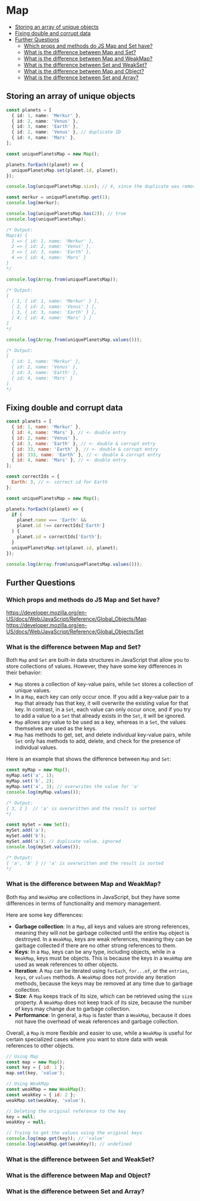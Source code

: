# Map

<!-- @import "[TOC]" {cmd="toc" depthFrom=2 depthTo=6 orderedList=false} -->

<!-- code_chunk_output -->

- [Storing an array of unique objects](#storing-an-array-of-unique-objects)
- [Fixing double and corrupt data](#fixing-double-and-corrupt-data)
- [Further Questions](#further-questions)
  - [Which props and methods do JS Map and Set have?](#which-props-and-methods-do-js-map-and-set-have)
  - [What is the difference between Map and Set?](#what-is-the-difference-between-map-and-set)
  - [What is the difference between Map and WeakMap?](#what-is-the-difference-between-map-and-weakmap)
  - [What is the difference between Set and WeakSet?](#what-is-the-difference-between-set-and-weakset)
  - [What is the difference between Map and Object?](#what-is-the-difference-between-map-and-object)
  - [What is the difference between Set and Array?](#what-is-the-difference-between-set-and-array)

<!-- /code_chunk_output -->

## Storing an array of unique objects

```ts
const planets = [
  { id: 1, name: 'Merkur' },
  { id: 2, name: 'Venus' },
  { id: 3, name: 'Earth' },
  { id: 2, name: 'Venus' }, // duplicate ID
  { id: 4, name: 'Mars' },
];

const uniquePlanetsMap = new Map();

planets.forEach((planet) => {
  uniquePlanetsMap.set(planet.id, planet);
});

console.log(uniquePlanetsMap.size); // 4, since the duplicate was removed

const merkur = uniquePlanetsMap.get(1);
console.log(merkur);

console.log(uniquePlanetsMap.has(2)); // true
console.log(uniquePlanetsMap);

/* Output:
Map(4) {
  1 => { id: 1, name: 'Merkur' },
  2 => { id: 2, name: 'Venus' },
  3 => { id: 3, name: 'Earth' },
  4 => { id: 4, name: 'Mars' }
}
*/

console.log(Array.from(uniquePlanetsMap));

/* Output:
[
  [ 1, { id: 1, name: 'Merkur' } ],
  [ 2, { id: 2, name: 'Venus' } ],
  [ 3, { id: 3, name: 'Earth' } ],
  [ 4, { id: 4, name: 'Mars' } ]
]
*/

console.log(Array.from(uniquePlanetsMap.values()));

/* Output:
[
  { id: 1, name: 'Merkur' },
  { id: 2, name: 'Venus' },
  { id: 3, name: 'Earth' },
  { id: 4, name: 'Mars' }
]
*/
```

## Fixing double and corrupt data

```js
const planets = [
  { id: 1, name: 'Merkur' },
  { id: 4, name: 'Mars' }, // <- double entry
  { id: 2, name: 'Venus' },
  { id: 3, name: 'Earth' }, // <- double & corrupt entry
  { id: 33, name: 'Earth' }, // <- double & corrupt entry
  { id: 333, name: 'Earth' }, // <- double & corrupt entry
  { id: 4, name: 'Mars' }, // <- double entry
];

const correctIds = {
  Earth: 3, // <- correct id for Earth
};

const uniquePlanetsMap = new Map();

planets.forEach((planet) => {
  if (
    planet.name === 'Earth' &&
    planet.id !== correctIds['Earth']
  ) {
    planet.id = correctIds['Earth'];
  }
  uniquePlanetsMap.set(planet.id, planet);
});

console.log(Array.from(uniquePlanetsMap.values()));
```

## Further Questions

### Which props and methods do JS Map and Set have?

<https://developer.mozilla.org/en-US/docs/Web/JavaScript/Reference/Global_Objects/Map>
<https://developer.mozilla.org/en-US/docs/Web/JavaScript/Reference/Global_Objects/Set>

### What is the difference between Map and Set?

Both `Map` and `Set` are built-in data structures in JavaScript that allow you to store collections of values. However, they have some key differences in their behavior:

- `Map` stores a collection of key-value pairs, while `Set` stores a collection of unique values.
- In a `Map`, each key can only occur once. If you add a key-value pair to a `Map` that already has that key, it will overwrite the existing value for that key. In contrast, in a `Set`, each value can only occur once, and if you try to add a value to a `Set` that already exists in the `Set`, it will be ignored.
- `Map` allows any value to be used as a key, whereas in a `Set`, the values themselves are used as the keys.
- `Map` has methods to get, set, and delete individual key-value pairs, while `Set` only has methods to add, delete, and check for the presence of individual values.

Here is an example that shows the difference between `Map` and `Set`:

```js
const myMap = new Map();
myMap.set('a', 1);
myMap.set('b', 2);
myMap.set('a', 3); // overwrites the value for 'a'
console.log(myMap.values());

/* Output:
{ 3, 2 }  // 'a' is overwritten and the result is sorted
*/

const mySet = new Set();
mySet.add('a');
mySet.add('b');
mySet.add('a'); // duplicate value, ignored
console.log(mySet.values());

/* Output:
{ 'a', 'b' } // 'a' is overwritten and the result is sorted
*/
```

### What is the difference between Map and WeakMap?

Both `Map` and `WeakMap` are collections in JavaScript, but they have some differences in terms of functionality and memory management.

Here are some key differences:

- **Garbage collection**: In a `Map`, all keys and values are strong references, meaning they will not be garbage collected until the entire `Map` object is destroyed. In a `WeakMap`, keys are weak references, meaning they can be garbage collected if there are no other strong references to them.
- **Keys**: In a `Map`, keys can be any type, including objects, while in a `WeakMap`, keys must be objects. This is because the keys in a `WeakMap` are used as weak references to other objects.
- **Iteration**: A `Map` can be iterated using `forEach`, `for...of`, or the `entries`, `keys`, or `values` methods. A `WeakMap` does not provide any iteration methods, because the keys may be removed at any time due to garbage collection.
- **Size**: A `Map` keeps track of its size, which can be retrieved using the `size` property. A `WeakMap` does not keep track of its size, because the number of keys may change due to garbage collection.
- **Performance**: In general, a `Map` is faster than a `WeakMap`, because it does not have the overhead of weak references and garbage collection.

Overall, a `Map` is more flexible and easier to use, while a `WeakMap` is useful for certain specialized cases where you want to store data with weak references to other objects.

```js
// Using Map
const map = new Map();
const key = { id: 1 };
map.set(key, 'value');

// Using WeakMap
const weakMap = new WeakMap();
const weakKey = { id: 2 };
weakMap.set(weakKey, 'value');

// Deleting the original reference to the key
key = null;
weakKey = null;

// Trying to get the values using the original keys
console.log(map.get(key)); // 'value'
console.log(weakMap.get(weakKey)); // undefined
```

### What is the difference between Set and WeakSet?

### What is the difference between Map and Object?

### What is the difference between Set and Array?

